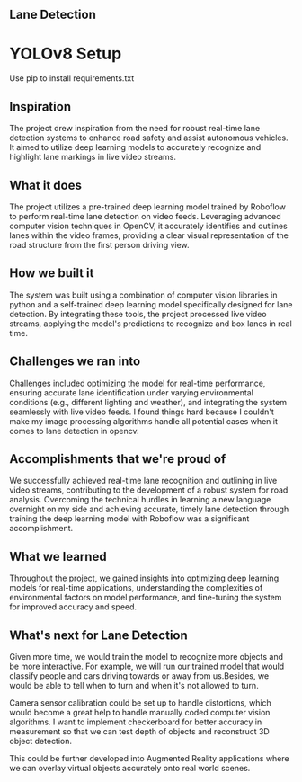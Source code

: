 ## Lane Detection

# YOLOv8 Setup
Use pip to install requirements.txt

## Inspiration
The project drew inspiration from the need for robust real-time lane detection systems to enhance road safety and assist autonomous vehicles. It aimed to utilize deep learning models to accurately recognize and highlight lane markings in live video streams.

## What it does
The project utilizes a pre-trained deep learning model trained by Roboflow to perform real-time lane detection on video feeds. Leveraging advanced computer vision techniques in OpenCV, it accurately identifies and outlines lanes within the video frames, providing a clear visual representation of the road structure from the first person driving view.

## How we built it
The system was built using a combination of computer vision libraries in python and a self-trained deep learning model specifically designed for lane detection. By integrating these tools, the project processed live video streams, applying the model's predictions to recognize and box lanes in real time.

## Challenges we ran into
Challenges included optimizing the model for real-time performance, ensuring accurate lane identification under varying environmental conditions (e.g., different lighting and weather), and integrating the system seamlessly with live video feeds. I found things hard because I couldn't make my image processing algorithms handle all potential cases when it comes to lane detection in opencv.

## Accomplishments that we're proud of
We successfully achieved real-time lane recognition and outlining in live video streams, contributing to the development of a robust system for road analysis. Overcoming the technical hurdles in learning a new language overnight on my side and achieving accurate, timely lane detection through training the deep learning model with Roboflow was a significant accomplishment.

## What we learned
Throughout the project, we gained insights into optimizing deep learning models for real-time applications, understanding the complexities of environmental factors on model performance, and fine-tuning the system for improved accuracy and speed. 

## What's next for Lane Detection
Given more time, we would train the model to recognize more objects and be more interactive. For example, we will run our trained model that would classify people and cars driving towards or away from us.Besides, we would be able to tell when to turn and when it's not allowed to turn.

Camera sensor calibration could be set up to handle distortions, which would become a great help to handle manually coded computer vision algorithms. I want to implement checkerboard for better accuracy in measurement so that we can test depth of objects and reconstruct 3D object detection. 

This could be further developed into Augmented Reality applications where we can overlay virtual objects accurately onto real world scenes.
